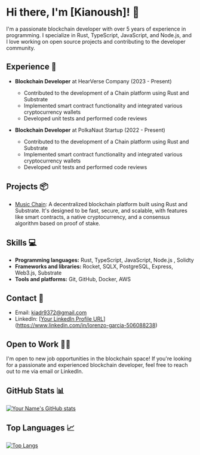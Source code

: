 # Hi there, I'm [Kianoush]! 👋

I'm a passionate blockchain developer with over 5 years of experience in programming. I specialize in Rust, TypeScript, JavaScript, and Node.js, and I love working on open source projects and contributing to the developer community.

## Experience 🚀

- **Blockchain Developer** at HearVerse Company (2023 - Present)
  - Contributed to the development of a Chain platform using Rust and Substrate
  - Implemented smart contract functionality and integrated various cryptocurrency wallets
  - Developed unit tests and performed code reviews

- **Blockchain Developer** at PolkaNaut Startup (2022 - Present)
  - Contributed to the development of a Chain platform using Rust and Substrate
  - Implemented smart contract functionality and integrated various cryptocurrency wallets
  - Developed unit tests and performed code reviews

## Projects 📦

- [Music Chain](https://github.com/HearVerse/music-chain): A decentralized blockchain platform built using Rust and Substrate. It's designed to be fast, secure, and scalable, with features like smart contracts, a native cryptocurrency, and a consensus algorithm based on proof of stake.


## Skills 💻

- **Programming languages:** Rust, TypeScript, JavaScript, Node.js , Solidty
- **Frameworks and libraries:** Rocket, SQLX, PostgreSQL, Express, Web3.js, Substrate
- **Tools and platforms:** Git, GitHub, Docker, AWS

## Contact 📧

- Email: [kiadr9372@gmail.com](mailto:kiadr9372@gmail.com)
- LinkedIn: [[Your LinkedIn Profile URL](https://www.linkedin.com/in/lorenzo-garcia-506088238)](https://www.linkedin.com/in/lorenzo-garcia-506088238)

## Open to Work 👨‍💻

I'm open to new job opportunities in the blockchain space! If you're looking for a passionate and experienced blockchain developer, feel free to reach out to me via email or LinkedIn.

## GitHub Stats 📊

[![Your Name's GitHub stats](https://github-readme-stats.vercel.app/api?username=Kianoush-Dortaj&show_icons=true&theme=dracula)](https://github.com/anuraghazra/github-readme-stats)

## Top Languages 📈

[![Top Langs](https://github-readme-stats.vercel.app/api/top-langs/?username=Kianoush-Dortaj&layout=compact&theme=dracula)](https://github.com/anuraghazra/github-readme-stats)
